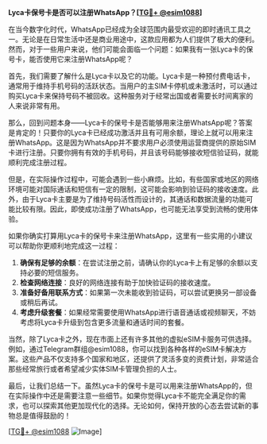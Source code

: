 **Lyca卡保号卡是否可以注册WhatsApp？[[TG💪+ @esim1088](https://t.me/s/esim1088)]**

在当今数字化时代，WhatsApp已经成为全球范围内最受欢迎的即时通讯工具之一。无论是在日常生活中还是商业用途中，这款应用都为人们提供了极大的便利。然而，对于一些用户来说，他们可能会面临一个问题：如果我有一张Lyca卡的保号卡，能否使用它来注册WhatsApp呢？

首先，我们需要了解什么是Lyca卡以及它的功能。Lyca卡是一种预付费电话卡，通常用于维持手机号码的活跃状态。当用户的主SIM卡停机或未激活时，可以通过购买Lyca卡来保持号码不被回收。这种服务对于经常出国或者需要长时间离家的人来说非常有用。

那么，回到问题本身——Lyca卡的保号卡是否能够用来注册WhatsApp呢？答案是肯定的！只要你的Lyca卡已经成功激活并且有可用余额，理论上就可以用来注册WhatsApp。这是因为WhatsApp并不要求用户必须使用运营商提供的原始SIM卡进行注册。只要你拥有有效的手机号码，并且该号码能够接收短信验证码，就能顺利完成注册过程。

但是，在实际操作过程中，可能会遇到一些小麻烦。比如，有些国家或地区的网络环境可能对国际通话和短信有一定的限制，这可能会影响到验证码的接收速度。此外，由于Lyca卡主要是为了维持号码活性而设计的，其通话和数据流量的功能可能比较有限。因此，即使成功注册了WhatsApp，也可能无法享受到流畅的使用体验。

如果你确实打算用Lyca卡的保号卡来注册WhatsApp，这里有一些实用的小建议可以帮助你更顺利地完成这一过程：

1. **确保有足够的余额**：在尝试注册之前，请确认你的Lyca卡上有足够的余额以支持必要的短信服务。
2. **检查网络连接**：良好的网络连接有助于加快验证码的接收速度。
3. **准备好备用联系方式**：如果第一次未能收到验证码，可以尝试更换另一部设备或稍后再试。
4. **考虑升级套餐**：如果经常需要使用WhatsApp进行语音通话或视频聊天，不妨考虑将Lyca卡升级到包含更多流量和通话时间的套餐。

当然，除了Lyca卡之外，现在市面上还有许多其他的虚拟eSIM卡服务可供选择。例如，通过Telegram群组@esim1088，你可以找到各种各样的eSIM卡解决方案。这些产品不仅支持多个国家和地区，还提供了灵活多变的资费计划，非常适合那些经常旅行或者希望减少实体SIM卡管理负担的人士。

最后，让我们总结一下。虽然Lyca卡的保号卡是可以用来注册WhatsApp的，但在实际操作中还是需要注意一些细节。如果你觉得Lyca卡不能完全满足你的需求，也可以探索其他更加现代化的选择。无论如何，保持开放的心态去尝试新的事物总是值得鼓励的！

[[TG💪+ @esim1088](https://t.me/s/esim1088) ![Image](https://i.postimg.cc/4NQfJmqS/Snipaste-2025-05-13-00-14-12.png)]